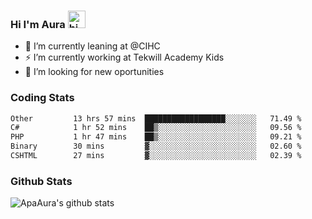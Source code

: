 ### Hi I'm Aura <img src="https://user-images.githubusercontent.com/1303154/88677602-1635ba80-d120-11ea-84d8-d263ba5fc3c0.gif" width="28px" alt="hi">

- 🔭 I’m currently leaning at @CIHC
- ⚡ I’m currently working at Tekwill Academy Kids
- 🤔 I’m looking for new oportunities


### Coding Stats

<!--START_SECTION:waka-->

```txt
Other         13 hrs 57 mins  ██████████████████░░░░░░░   71.49 %
C#            1 hr 52 mins    ██▒░░░░░░░░░░░░░░░░░░░░░░   09.56 %
PHP           1 hr 47 mins    ██▒░░░░░░░░░░░░░░░░░░░░░░   09.21 %
Binary        30 mins         ▓░░░░░░░░░░░░░░░░░░░░░░░░   02.60 %
CSHTML        27 mins         ▓░░░░░░░░░░░░░░░░░░░░░░░░   02.39 %
```

<!--END_SECTION:waka-->

### Github Stats

![ApaAura's github stats](https://github-readme-stats.vercel.app/api?username=ApaAura&count_private=true&theme=tokyonight&hide=contribs,prs)
